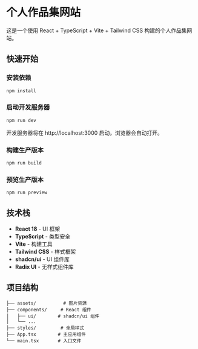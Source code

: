 # 个人作品集网站

这是一个使用 React + TypeScript + Vite + Tailwind CSS 构建的个人作品集网站。

## 快速开始

### 安装依赖

```bash
npm install
```

### 启动开发服务器

```bash
npm run dev
```

开发服务器将在 http://localhost:3000 启动，浏览器会自动打开。

### 构建生产版本

```bash
npm run build
```

### 预览生产版本

```bash
npm run preview
```

## 技术栈

- **React 18** - UI 框架
- **TypeScript** - 类型安全
- **Vite** - 构建工具
- **Tailwind CSS** - 样式框架
- **shadcn/ui** - UI 组件库
- **Radix UI** - 无样式组件库

## 项目结构

```
├── assets/          # 图片资源
├── components/     # React 组件
│   ├── ui/        # shadcn/ui 组件
│   └── ...
├── styles/         # 全局样式
├── App.tsx        # 主应用组件
└── main.tsx       # 入口文件
```

